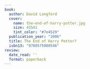 ```yaml
---
book:
  author: David Langford
  cover:
    name: the-end-of-harry-potter.jpg
    size: 43541
    tint_color: "#7e4529"
  publication_year: "2006"
  title: The End of Harry Potter?
  isbn13: "9780575080546"
review:
  date_read: ''
  format: paperback
---
```


